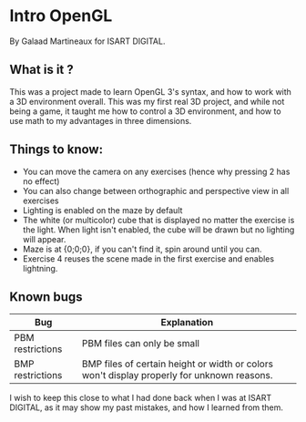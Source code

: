 # Intro OpenGL
By Galaad Martineaux for ISART DIGITAL.

## What is it ?
This was a project made to learn OpenGL 3's syntax, and how to work with a 3D
environment overall. This was my first real 3D project, and while not being a
game, it taught me how to control a 3D environment, and how to use math to my
advantages in three dimensions.

## Things to know:

- You can move the camera on any exercises (hence why pressing 2 has no effect)
- You can also change between orthographic and perspective view in all exercises
- Lighting is enabled on the maze by default
- The white (or multicolor) cube that is displayed no matter the exercise is the light. 
When light isn't enabled, the cube will be drawn but no lighting will appear.
- Maze is at {0;0;0}, if you can't find it, spin around until you can.
- Exercise 4 reuses the scene made in the first exercise and enables lightning.

## Known bugs

| Bug              | Explanation |
|------------------|-------------|
| PBM restrictions | PBM files can only be small |
| BMP restrictions | BMP files of certain height or width or colors won't display properly for unknown reasons. |

I wish to keep this close to what I had done back when I was at ISART DIGITAL,
as it may show my past mistakes, and how I learned from them.
